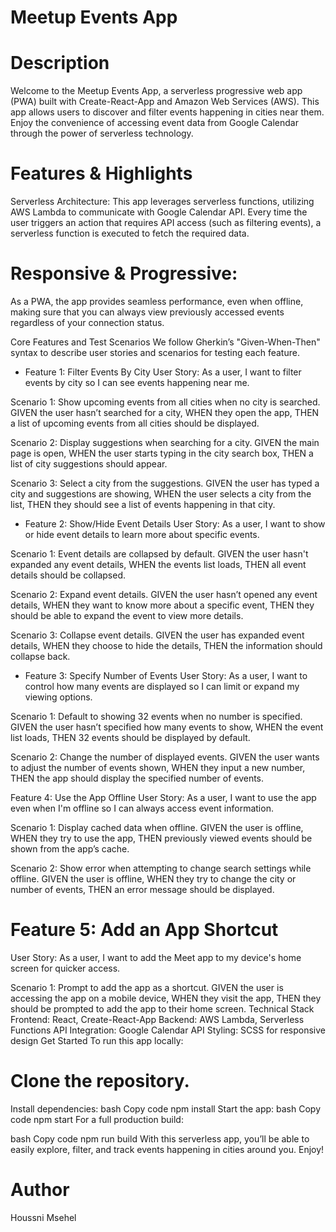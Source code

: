 # Meetup Events App

# Description

Welcome to the Meetup Events App, a serverless progressive web app (PWA) built with Create-React-App and Amazon Web Services (AWS). This app allows users to discover and filter events happening in cities near them. Enjoy the convenience of accessing event data from Google Calendar through the power of serverless technology.

# Features & Highlights

Serverless Architecture:
This app leverages serverless functions, utilizing AWS Lambda to communicate with Google Calendar API. Every time the user triggers an action that requires API access (such as filtering events), a serverless function is executed to fetch the required data.

# Responsive & Progressive:

As a PWA, the app provides seamless performance, even when offline, making sure that you can always view previously accessed events regardless of your connection status.

Core Features and Test Scenarios
We follow Gherkin’s "Given-When-Then" syntax to describe user stories and scenarios for testing each feature.

- Feature 1: Filter Events By City
  User Story:
  As a user, I want to filter events by city so I can see events happening near me.

Scenario 1: Show upcoming events from all cities when no city is searched.
GIVEN the user hasn’t searched for a city,
WHEN they open the app,
THEN a list of upcoming events from all cities should be displayed.

Scenario 2: Display suggestions when searching for a city.
GIVEN the main page is open,
WHEN the user starts typing in the city search box,
THEN a list of city suggestions should appear.

Scenario 3: Select a city from the suggestions.
GIVEN the user has typed a city and suggestions are showing,
WHEN the user selects a city from the list,
THEN they should see a list of events happening in that city.

- Feature 2: Show/Hide Event Details
  User Story:
  As a user, I want to show or hide event details to learn more about specific events.

Scenario 1: Event details are collapsed by default.
GIVEN the user hasn't expanded any event details,
WHEN the events list loads,
THEN all event details should be collapsed.

Scenario 2: Expand event details.
GIVEN the user hasn’t opened any event details,
WHEN they want to know more about a specific event,
THEN they should be able to expand the event to view more details.

Scenario 3: Collapse event details.
GIVEN the user has expanded event details,
WHEN they choose to hide the details,
THEN the information should collapse back.

- Feature 3: Specify Number of Events
  User Story:
  As a user, I want to control how many events are displayed so I can limit or expand my viewing options.

Scenario 1: Default to showing 32 events when no number is specified.
GIVEN the user hasn’t specified how many events to show,
WHEN the event list loads,
THEN 32 events should be displayed by default.

Scenario 2: Change the number of displayed events.
GIVEN the user wants to adjust the number of events shown,
WHEN they input a new number,
THEN the app should display the specified number of events.

Feature 4: Use the App Offline
User Story:
As a user, I want to use the app even when I'm offline so I can always access event information.

Scenario 1: Display cached data when offline.
GIVEN the user is offline,
WHEN they try to use the app,
THEN previously viewed events should be shown from the app’s cache.

Scenario 2: Show error when attempting to change search settings while offline.
GIVEN the user is offline,
WHEN they try to change the city or number of events,
THEN an error message should be displayed.

# Feature 5: Add an App Shortcut

User Story:
As a user, I want to add the Meet app to my device's home screen for quicker access.

Scenario 1: Prompt to add the app as a shortcut.
GIVEN the user is accessing the app on a mobile device,
WHEN they visit the app,
THEN they should be prompted to add the app to their home screen.
Technical Stack
Frontend: React, Create-React-App
Backend: AWS Lambda, Serverless Functions
API Integration: Google Calendar API
Styling: SCSS for responsive design
Get Started
To run this app locally:

# Clone the repository.

Install dependencies:
bash
Copy code
npm install
Start the app:
bash
Copy code
npm start
For a full production build:

bash
Copy code
npm run build
With this serverless app, you’ll be able to easily explore, filter, and track events happening in cities around you. Enjoy!

# Author

Houssni Msehel
